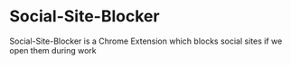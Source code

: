 # Social-Site-Blocker

Social-Site-Blocker is a Chrome Extension which blocks social sites if we open them during work
